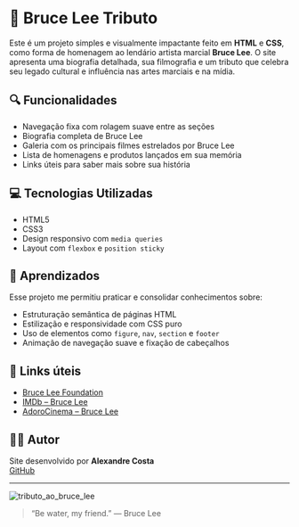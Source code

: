 # 🥋 Bruce Lee Tributo

Este é um projeto simples e visualmente impactante feito em **HTML** e **CSS**, como forma de homenagem ao lendário artista marcial **Bruce Lee**.
O site apresenta uma biografia detalhada, sua filmografia e um tributo que celebra seu legado cultural e influência nas artes marciais e na mídia.

## 🔍 Funcionalidades

- Navegação fixa com rolagem suave entre as seções
- Biografia completa de Bruce Lee
- Galeria com os principais filmes estrelados por Bruce Lee
- Lista de homenagens e produtos lançados em sua memória
- Links úteis para saber mais sobre sua história

## 💻 Tecnologias Utilizadas

- HTML5
- CSS3
- Design responsivo com `media queries`
- Layout com `flexbox` e `position sticky`

## 🧠 Aprendizados

Esse projeto me permitiu praticar e consolidar conhecimentos sobre:

- Estruturação semântica de páginas HTML
- Estilização e responsividade com CSS puro
- Uso de elementos como `figure`, `nav`, `section` e `footer`
- Animação de navegação suave e fixação de cabeçalhos

## 📎 Links úteis

- [Bruce Lee Foundation](http://www.bruceleefoundation.com/)
- [IMDb – Bruce Lee](https://www.imdb.com/pt/name/nm0000045/)
- [AdoroCinema – Bruce Lee](https://www.adorocinema.com/personalidades/personalidade-1986/)

## 👨‍💻 Autor

Site desenvolvido por **Alexandre Costa**  
[GitHub](https://github.com/alexandrecosta085)

---

![tributo_ao_bruce_lee](https://github.com/user-attachments/assets/a8ce33cd-e5f0-41c3-a13e-13e14785e690)


> “Be water, my friend.” — Bruce Lee
